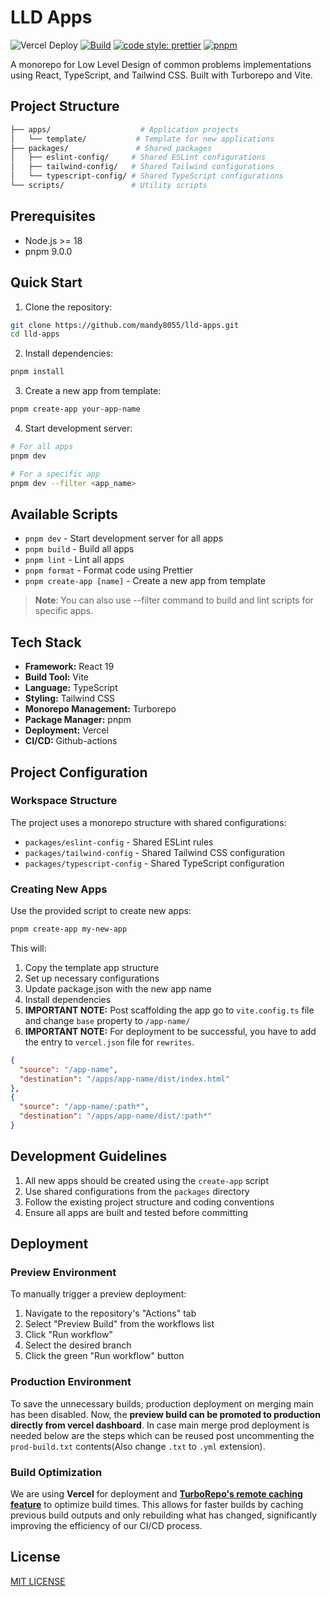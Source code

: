 # LLD Apps

![Vercel Deploy](https://deploy-badge.vercel.app/vercel/lld-apps) [![Build](https://github.com/mandy8055/lld-apps/actions/workflows/preview-build.yml/badge.svg)](https://github.com/mandy8055/lld-apps/actions/workflows/preview-build.yml) [![code style: prettier](https://img.shields.io/badge/code_style-prettier-ff69b4.svg?style=flat-square)](https://github.com/prettier/prettier) [![pnpm](https://img.shields.io/badge/maintained%20with-pnpm-f9ad00.svg)](https://pnpm.io/)

A monorepo for Low Level Design of common problems implementations using React, TypeScript, and Tailwind CSS. Built with Turborepo and Vite.

## Project Structure

```bash
├── apps/                    # Application projects
│   └── template/           # Template for new applications
├── packages/               # Shared packages
│   ├── eslint-config/     # Shared ESLint configurations
│   ├── tailwind-config/   # Shared Tailwind configurations
│   └── typescript-config/ # Shared TypeScript configurations
└── scripts/               # Utility scripts
```

## Prerequisites

- Node.js >= 18
- pnpm 9.0.0

## Quick Start

1. Clone the repository:

```bash
git clone https://github.com/mandy8055/lld-apps.git
cd lld-apps
```

2. Install dependencies:

```bash
pnpm install
```

3. Create a new app from template:

```bash
pnpm create-app your-app-name
```

4. Start development server:

```bash
# For all apps
pnpm dev

# For a specific app
pnpm dev --filter <app_name>
```

## Available Scripts

- `pnpm dev` - Start development server for all apps
- `pnpm build` - Build all apps
- `pnpm lint` - Lint all apps
- `pnpm format` - Format code using Prettier
- `pnpm create-app [name]` - Create a new app from template

> **Note**: You can also use --filter command to build and lint scripts for specific apps.

## Tech Stack

- **Framework:** React 19
- **Build Tool:** Vite
- **Language:** TypeScript
- **Styling:** Tailwind CSS
- **Monorepo Management:** Turborepo
- **Package Manager:** pnpm
- **Deployment:** Vercel
- **CI/CD:** Github-actions

## Project Configuration

### Workspace Structure

The project uses a monorepo structure with shared configurations:

- `packages/eslint-config` - Shared ESLint rules
- `packages/tailwind-config` - Shared Tailwind CSS configuration
- `packages/typescript-config` - Shared TypeScript configuration

### Creating New Apps

Use the provided script to create new apps:

```bash
pnpm create-app my-new-app
```

This will:

1. Copy the template app structure
2. Set up necessary configurations
3. Update package.json with the new app name
4. Install dependencies
5. **IMPORTANT NOTE:** Post scaffolding the app go to `vite.config.ts` file and change `base` property to `/app-name/`
6. **IMPORTANT NOTE:** For deployment to be successful, you have to add the entry to `vercel.json` file for `rewrites`.

```json
{
  "source": "/app-name",
  "destination": "/apps/app-name/dist/index.html"
},
{
  "source": "/app-name/:path*",
  "destination": "/apps/app-name/dist/:path*"
}
```

## Development Guidelines

1. All new apps should be created using the `create-app` script
2. Use shared configurations from the `packages` directory
3. Follow the existing project structure and coding conventions
4. Ensure all apps are built and tested before committing

## Deployment

### Preview Environment

To manually trigger a preview deployment:

1. Navigate to the repository's "Actions" tab
2. Select "Preview Build" from the workflows list
3. Click "Run workflow"
4. Select the desired branch
5. Click the green "Run workflow" button

### Production Environment

To save the unnecessary builds; production deployment on merging main has been disabled. Now, the **preview build can be promoted to production directly from vercel dashboard**. In case main merge prod deployment is needed below are the steps which can be reused post uncommenting the `prod-build.txt` contents(Also change `.txt` to `.yml` extension).

<!-- Production deployments are automatically triggered when:

1. A pull request is merged into the `main` branch
2. Changes are made in the `apps/**` directory

The production build workflow will:

- Build all applications
- Deploy to Vercel production environment
- Include commit metadata in the deployment

> **Note**: Production deployments do not require manual intervention and are automatically handled by the CI/CD pipeline. -->

### Build Optimization

We are using **Vercel** for deployment and [**TurboRepo's remote caching feature**](https://turbo.build/repo/docs/core-concepts/remote-caching) to optimize build times. This allows for faster builds by caching previous build outputs and only rebuilding what has changed, significantly improving the efficiency of our CI/CD process.

## License

[MIT LICENSE](https://github.com/mandy8055/lld-apps/blob/main/LICENSE)
